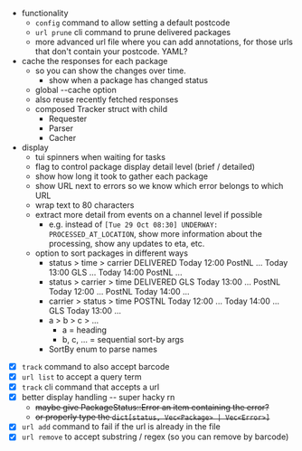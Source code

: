 - functionality
    - `config` command to allow setting a default postcode
    - `url prune` cli command to prune delivered packages 
    - more advanced url file where you can add annotations, for those urls that don't contain your postcode. YAML?
- cache the responses for each package
    - so you can show the changes over time.
        - show when a package has changed status
    - global --cache option
    - also reuse recently fetched responses
    - composed Tracker struct with child 
        - Requester 
        - Parser
        - Cacher 
- display
    - tui spinners when waiting for tasks
    - flag to control package display detail level (brief / detailed)
    - show how long it took to gather each package
    - show URL next to errors so we know which error belongs to which URL
    - wrap text to 80 characters
    - extract more detail from events on a channel level if possible
        - e.g. instead of `[Tue 29 Oct 08:30] UNDERWAY: PROCESSED_AT_LOCATION`, show more information about the processing, show any updates to eta, etc. 
    - option to sort packages in different ways
        - status > time > carrier 
            DELIVERED 
                Today 12:00 PostNL ... 
                Today 13:00 GLS ... 
                Today 14:00 PostNL ... 
        - status > carrier > time
            DELIVERED 
                GLS Today 13:00 ... 
                PostNL Today 12:00 ... 
                PostNL Today 14:00 ... 
        - carrier > status > time 
            POSTNL
                Today 12:00 ... 
                Today 14:00 ... 
            GLS
                Today 13:00 ... 
        - a > b > c > ... 
            - a = heading 
            - b, c, ... = sequential sort-by args
        - SortBy enum to parse names
- [x] `track` command to also accept barcode
- [x] `url list` to accept a query term
- [x] `track` cli command that accepts a url
- [x] better display handling -- super hacky rn 
    - ~~maybe give PackageStatus::Error an item containing the error?~~
    - ~~or properly type the `dict[status, Vec<Package> | Vec<Error>]`~~
- [x] `url add` command to fail if the url is already in the file
- [x] `url remove` to accept substring / regex (so you can remove by barcode)